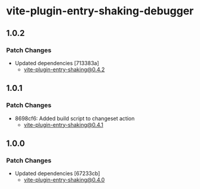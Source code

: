 # vite-plugin-entry-shaking-debugger

## 1.0.2

### Patch Changes

- Updated dependencies [713383a]
  - vite-plugin-entry-shaking@0.4.2

## 1.0.1

### Patch Changes

- 8698cf6: Added build script to changeset action
  - vite-plugin-entry-shaking@0.4.1

## 1.0.0

### Patch Changes

- Updated dependencies [67233cb]
  - vite-plugin-entry-shaking@0.4.0
